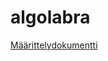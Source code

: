# algolabra
[Määrittelydokumentti](https://github.com/ogvirtan/algolabra/blob/main/dokumentaatio/maarittelydokumentti.md)